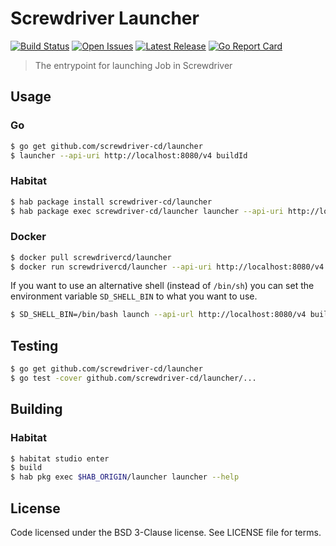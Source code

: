 # Screwdriver Launcher
[![Build Status][build-image]][build-url]
[![Open Issues][issues-image]][issues-url]
[![Latest Release][version-image]][version-url]
[![Go Report Card][goreport-image]][goreport-url]

> The entrypoint for launching Job in Screwdriver

## Usage

### Go

```bash
$ go get github.com/screwdriver-cd/launcher
$ launcher --api-uri http://localhost:8080/v4 buildId
```

### Habitat

```bash
$ hab package install screwdriver-cd/launcher
$ hab package exec screwdriver-cd/launcher launcher --api-uri http://localhost:8080/v4 buildId
```

### Docker

```bash
$ docker pull screwdrivercd/launcher
$ docker run screwdrivercd/launcher --api-uri http://localhost:8080/v4 buildId
```

If you want to use an alternative shell (instead of `/bin/sh`) you can set the environment variable
`SD_SHELL_BIN` to what you want to use.

```bash
$ SD_SHELL_BIN=/bin/bash launch --api-url http://localhost:8080/v4 buildId
```

## Testing

```bash
$ go get github.com/screwdriver-cd/launcher
$ go test -cover github.com/screwdriver-cd/launcher/...
```

## Building

### Habitat

```bash
$ habitat studio enter
$ build
$ hab pkg exec $HAB_ORIGIN/launcher launcher --help
```

## License

Code licensed under the BSD 3-Clause license. See LICENSE file for terms.

[version-image]: https://img.shields.io/github/tag/screwdriver-cd/launcher.svg
[version-url]: https://github.com/screwdriver-cd/launcher/releases
[issues-image]: https://img.shields.io/github/issues/screwdriver-cd/screwdriver.svg
[issues-url]: https://github.com/screwdriver-cd/screwdriver/issues
[build-image]: https://cd.screwdriver.cd/pipelines/21/badge
[build-url]: https://cd.screwdriver.cd/pipelines/21
[goreport-image]: https://goreportcard.com/badge/github.com/Screwdriver-cd/launcher
[goreport-url]: https://goreportcard.com/report/github.com/Screwdriver-cd/launcher
